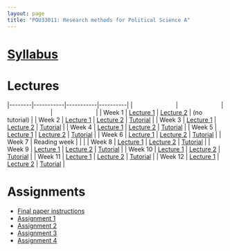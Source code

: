 ```yaml
---
layout: page
title: "POU33011: Research methods for Political Science A"
---
```



# [Syllabus](assets/files/teaching/POU33011/2020/POU33011_Syllabus_Chadefaux.pdf)


# Lectures 

|--------|-----------|-----------|----------|
|<img width=100/>|<img width=100/>|<img width=100/>|<img width=100/>|
| Week 1 | [Lecture 1](assets/files/teaching/POU33011/2020/Lectures/methods01.pdf)         | [Lecture 2](assets/files/teaching/POU33011/2020/Lectures/statistics01.pdf)        | (no tutorial)       |
| Week 2 | [Lecture 1](assets/files/teaching/POU33011/2020/Lectures/methods02.pdf)       | [Lecture 2](assets/files/teaching/POU33011/2020/Lectures/statistics02.pdf)       | [Tutorial](assets/files/teaching/POU33011/2020/Lectures/Tutorial1.zip)      |
| Week 3 | [Lecture 1](assets/files/teaching/POU33011/2020/Lectures/methods03.pdf)       | [Lecture 2](assets/files/teaching/POU33011/2020/Lectures/statistics02.pdf)      | [Tutorial](assets/files/teaching/POU33011/2020/Lectures/Tutorial2.R)      |
| Week 4 | [Lecture 1](assets/files/teaching/POU33011/2020/Lectures/methods04.pdf)       |  [Lecture 2](assets/files/teaching/POU33011/2020/Lectures/statistics04.pdf)      | [Tutorial](assets/files/teaching/POU33011/2020/Lectures/Tutorial3.zip)      |
| Week 5 | [Lecture 1](assets/files/teaching/POU33011/2020/Lectures/methods05.pdf)      | [Lecture 2](assets/files/teaching/POU33011/2020/Lectures/statistics05.pdf)      | [Tutorial](assets/files/teaching/POU33011/2020/Lectures/Tutorial4.pdf)      |
| Week 6 | [Lecture 1](assets/files/teaching/POU33011/2020/Lectures/methods06.pdf)      | [Lecture 2](assets/files/teaching/POU33011/2020/Lectures/statistics06.pdf)       | [Tutorial](assets/files/teaching/POU33011/2020/Lectures/Tutorial5.pdf)      |
| Week 7 | Reading week      |       |       |
| Week 8 | [Lecture 1](assets/files/teaching/POU33011/2020/Lectures/statistics08.pdf)       | [Lecture 2](assets/files/teaching/POU33011/2020/Lectures/statistics08b.pdf)      | [Tutorial](assets/files/teaching/POU33011/2020/Lectures/Tutorial7.pdf)      |
| Week 9 | [Lecture 1](assets/files/teaching/POU33011/2020/Lectures/statistics09.pdf)       | [Lecture 2](assets/files/teaching/POU33011/2020/Lectures/statistics09.pdf)       | [Tutorial](assets/files/teaching/POU33011/2020/Lectures/Tutorial8.pdf)      |
| Week 10 |  [Lecture 1](assets/files/teaching/POU33011/2020/Lectures/statistics10.pdf)      | [Lecture 2](assets/files/teaching/POU33011/2020/Lectures/statistics10b.pdf)       | [Tutorial](assets/files/teaching/POU33011/2020/Lectures/Tutorial9.pdf)      |
| Week 11 | [Lecture 1](assets/files/teaching/POU33011/2020/Lectures/methods11.pdf)      | [Lecture 2](assets/files/teaching/POU33011/2020/Lectures/statistics11.pdf)      | [Tutorial](assets/files/teaching/POU33011/2020/Lectures/Tutorial10.pdf)      |
| Week 12 | [Lecture 1](assets/files/teaching/POU33011/2020/Lectures/methods12.pdf)      | [Lecture 2](assets/files/teaching/POU33011/2020/Lectures/statistics12.pdf)       | [Tutorial](assets/files/teaching/POU33011/2020/Lectures/Tutorial11.pdf)      |

     
     
# Assignments 

* [Final paper instructions](assets/files/teaching/POU33011/2020/Assignments/finalPaperGradingRubric.pdf)
* [Assignment 1](assets/files/teaching/POU33011/2020/Assignments/assignment1.pdf)
* [Assignment 2](assets/files/teaching/POU33011/2020/Assignments/assignment2.pdf) 
* [Assignment 3](assets/files/teaching/POU33011/2020/Assignments/assignment3.pdf) 
* [Assignment 4](assets/files/teaching/POU33011/2020/Assignments/assignment4.pdf)